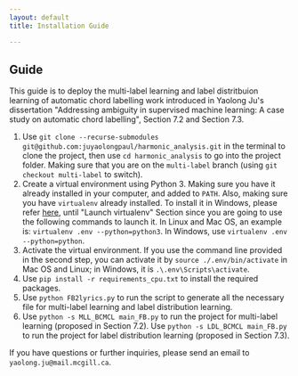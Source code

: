```yaml
---
layout: default
title: Installation Guide

---
```


## Guide
This guide is to deploy the multi-label learning and label distritbuion learning of automatic chord labelling work introduced in Yaolong Ju's dissertation "Addressing ambiguity in supervised machine learning: A case study on automatic chord labelling", Section 7.2 and Section 7.3.
1. Use `git clone --recurse-submodules git@github.com:juyaolongpaul/harmonic_analysis.git` in the terminal to clone the project, then use `cd harmonic_analysis` to go into the project folder. Making sure that you are on the `multi-label` branch (using `git checkout multi-label` to switch).
2. Create a virtual environment using Python 3. Making sure you have it already installed in your computer, and added to `PATH`. Also, making sure you have `virtualenv` already installed. To install it in Windows, please refer [here](https://programwithus.com/learn-to-code/Pip-and-virtualenv-on-Windows/), until "Launch virtualenv" Section since you are going to use the following commands to launch it. In Linux and Mac OS, an example is: `virtualenv .env --python=python3`. In Windows, use `virtualenv .env --python=python`.
3. Activate the virtual environment. If you use the command line provided in the second step, you can activate it by `source ./.env/bin/activate` in Mac OS and Linux; in Windows, it is `.\.env\Scripts\activate`.
4. Use `pip install -r requirements_cpu.txt` to install the required packages.
5. Use `python FB2lyrics.py` to run the script to generate all the necessary file for multi-label learning and label distribution learning.
6. Use `python -s MLL_BCMCL main_FB.py` to run the project for multi-label learning (proposed in Section 7.2). Use `python -s LDL_BCMCL main_FB.py` to run the project for label distribution learning (proposed in Section 7.3). 

If you have questions or further inquiries, please send an email to `yaolong.ju@mail.mcgill.ca`. 

 
